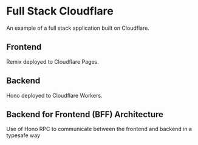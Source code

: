 # Full Stack Cloudflare

An example of a full stack application built on Cloudflare.

## Frontend

Remix deployed to Cloudflare Pages.

## Backend

Hono deployed to Cloudflare Workers.

## Backend for Frontend (BFF) Architecture

Use of Hono RPC to communicate between the frontend and backend in a typesafe way
